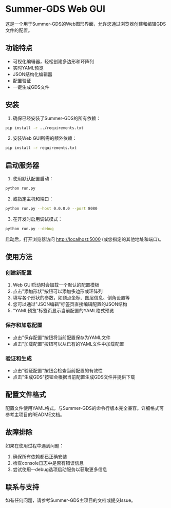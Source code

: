 # Summer-GDS Web GUI

这是一个用于Summer-GDS的Web图形界面，允许您通过浏览器创建和编辑GDS文件的配置。

## 功能特点

- 可视化编辑器，轻松创建多边形和环阵列
- 实时YAML预览
- JSON结构化编辑器
- 配置验证
- 一键生成GDS文件

## 安装

1. 确保已经安装了Summer-GDS的所有依赖：

```bash
pip install -r ../requirements.txt
```

2. 安装Web GUI所需的额外依赖：

```bash
pip install -r requirements.txt
```

## 启动服务器

1. 使用默认配置启动：

```bash
python run.py
```

2. 或指定主机和端口：

```bash
python run.py --host 0.0.0.0 --port 8080
```

3. 在开发时启用调试模式：

```bash
python run.py --debug
```

启动后，打开浏览器访问 [http://localhost:5000](http://localhost:5000) (或您指定的其他地址和端口)。

## 使用方法

### 创建新配置

1. Web GUI启动时会加载一个默认的配置模板
2. 点击"添加形状"按钮可以添加多边形或环阵列
3. 填写各个形状的参数，如顶点坐标、图层信息、倒角设置等
4. 您可以通过"JSON编辑"标签页直接编辑配置的JSON结构
5. "YAML预览"标签页显示当前配置的YAML格式预览

### 保存和加载配置

- 点击"保存配置"按钮将当前配置保存为YAML文件
- 点击"加载配置"按钮可以从已有的YAML文件中加载配置

### 验证和生成

- 点击"验证配置"按钮会检查当前配置的有效性
- 点击"生成GDS"按钮会根据当前配置生成GDS文件并提供下载

## 配置文件格式

配置文件使用YAML格式，与Summer-GDS的命令行版本完全兼容。详细格式可参考主项目的README文档。

## 故障排除

如果在使用过程中遇到问题：

1. 确保所有依赖都已正确安装
2. 检查console日志中是否有错误信息
3. 尝试使用--debug选项启动服务以获取更多信息

## 联系与支持

如有任何问题，请参考Summer-GDS主项目的文档或提交Issue。 